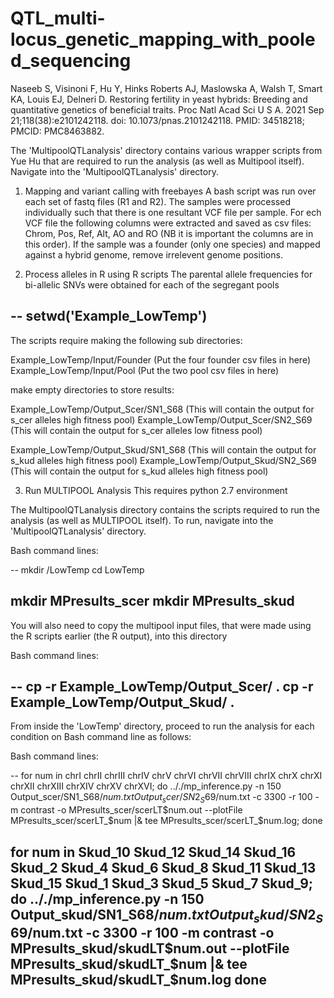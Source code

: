 # QTL_multi-locus_genetic_mapping_with_pooled_sequencing

Naseeb S, Visinoni F, Hu Y, Hinks Roberts AJ, Maslowska A, Walsh T, Smart KA, Louis EJ, Delneri D. Restoring fertility in yeast hybrids: Breeding and quantitative genetics of beneficial traits. Proc Natl Acad Sci U S A. 2021 Sep 21;118(38):e2101242118. doi: 10.1073/pnas.2101242118. PMID: 34518218; PMCID: PMC8463882.

The 'MultipoolQTLanalysis' directory contains various wrapper scripts from Yue Hu that are required to run the analysis (as well as Multipool itself). Navigate into the 'MultipoolQTLanalysis' directory.


1. Mapping and variant calling with freebayes
A bash script was run over each set of fastq files (R1 and R2). The samples were processed individually such that there is one resultant VCF file per sample. For ech VCF file the following columns were extracted and saved as csv files: Chrom, Pos, Ref, Alt, AO and RO (NB it is important the columns are in this order). If the sample was a founder (only one species) and mapped against a hybrid genome, remove irrelevent genome positions.


2. Process alleles in R using R scripts
The parental allele frequencies for bi-allelic SNVs were obtained for each of the segregant pools

--
setwd('Example_LowTemp')
--

The scripts require making the following sub directories:

Example_LowTemp/Input/Founder (Put the four founder csv files in here)
Example_LowTemp/Input/Pool    (Put the two pool csv files in here)


make empty directories to store results:

Example_LowTemp/Output_Scer/SN1_S68      (This will contain the output for s_cer alleles high fitness pool)
Example_LowTemp/Output_Scer/SN2_S69      (This will contain the output for s_cer alleles low fitness pool)

Example_LowTemp/Output_Skud/SN1_S68      (This will contain the output for s_kud alleles high fitness pool)
Example_LowTemp/Output_Skud/SN2_S69      (This will contain the output for s_kud alleles high fitness pool)

3. Run MULTIPOOL Analysis
This requires python 2.7 environment 

The MultipoolQTLanalysis directory contains the scripts required to run the analysis (as well as MULTIPOOL itself).
To run, navigate into the 'MultipoolQTLanalysis' directory. 

Bash command lines:

--
mkdir /LowTemp
cd LowTemp

mkdir MPresults_scer
mkdir MPresults_skud
--

You will also need to copy the multipool input files, that were made using the R scripts earlier (the R output), into this directory

Bash command lines:

--
cp -r Example_LowTemp/Output_Scer/ . 
cp -r Example_LowTemp/Output_Skud/ .
--

From inside the 'LowTemp' directory, proceed to run the analysis for each condition on Bash command line as follows:

Bash command lines:

--
for num in chrI    chrII   chrIII  chrIV   chrV    chrVI   chrVII  chrVIII chrIX   chrX    chrXI   chrXII  chrXIII chrXIV  chrXV  chrXVI; do .././mp_inference.py -n 150  Output_scer/SN1_S68/$num.txt Output_scer/SN2_S69/$num.txt -c 3300 -r 100 -m contrast -o MPresults_scer/scerLT$num.out --plotFile MPresults_scer/scerLT_$num |& tee MPresults_scer/scerLT_$num.log; done

for num in Skud_10  Skud_12  Skud_14  Skud_16  Skud_2  Skud_4  Skud_6  Skud_8 Skud_11  Skud_13  Skud_15  Skud_1   Skud_3  Skud_5  Skud_7  Skud_9; do
.././mp_inference.py -n 150  Output_skud/SN1_S68/$num.txt Output_skud/SN2_S69/$num.txt -c 3300 -r 100 -m contrast -o MPresults_skud/skudLT$num.out --plotFile MPresults_skud/skudLT_$num |& tee MPresults_skud/skudLT_$num.log
done
--


